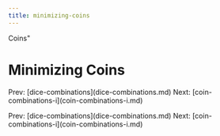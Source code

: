 ```yaml
---
title: minimizing-coins
---
```


Coins\"

# Minimizing Coins

Prev: \[dice-combinations](dice-combinations.md)
Next:
\[coin-combinations-i](coin-combinations-i.md)

Prev: \[dice-combinations](dice-combinations.md)
Next:
\[coin-combinations-i](coin-combinations-i.md)
